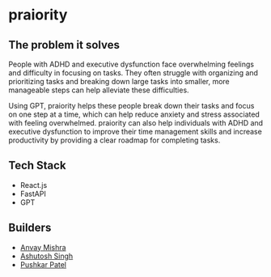 # praiority

## The problem it solves

People with ADHD and executive dysfunction face overwhelming feelings and difficulty in focusing on tasks. They often struggle with organizing and prioritizing tasks and breaking down large tasks into smaller, more manageable steps can help alleviate these difficulties.

Using GPT, praiority helps these people break down their tasks and focus on one step at a time, which can help reduce anxiety and stress associated with feeling overwhelmed. praiority can also help individuals with ADHD and executive dysfunction to improve their time management skills and increase productivity by providing a clear roadmap for completing tasks.

## Tech Stack
- React.js
- FastAPI
- GPT

## Builders

- [Anvay Mishra](https://github.com/anvaymishra1)
- [Ashutosh Singh](https://github.com/thecodepapaya)
- [Pushkar Patel](https://github.com/thepushkarp)
